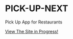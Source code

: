 # PICK-UP-NEXT
Pick Up App for Restaurants

[View The Site in Progress!](https://better-pick-up.vercel.app/)
